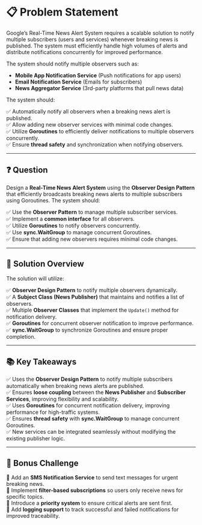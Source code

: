# 📋 Problem Statement

Google’s Real-Time News Alert System requires a scalable solution to notify multiple subscribers (users and services) whenever breaking news is published. The system must efficiently handle high volumes of alerts and distribute notifications concurrently for improved performance.

The system should notify multiple observers such as:

- **Mobile App Notification Service** (Push notifications for app users)  
- **Email Notification Service** (Emails for subscribers)  
- **News Aggregator Service** (3rd-party platforms that pull news data)  

The system should:

✅ Automatically notify all observers when a breaking news alert is published.  
✅ Allow adding new observer services with minimal code changes.  
✅ Utilize **Goroutines** to efficiently deliver notifications to multiple observers concurrently.  
✅ Ensure **thread safety** and synchronization when notifying observers.  

---

## ❓ Question

Design a **Real-Time News Alert System** using the **Observer Design Pattern** that efficiently broadcasts breaking news alerts to multiple subscribers using Goroutines. The system should:

✅ Use the **Observer Pattern** to manage multiple subscriber services.  
✅ Implement a **common interface** for all observers.  
✅ Utilize **Goroutines** to notify observers concurrently.  
✅ Use **sync.WaitGroup** to manage concurrent Goroutines.  
✅ Ensure that adding new observers requires minimal code changes.  

---

## 🧩 Solution Overview

The solution will utilize:

✅ **Observer Design Pattern** to notify multiple observers dynamically.  
✅ A **Subject Class (News Publisher)** that maintains and notifies a list of observers.  
✅ Multiple **Observer Classes** that implement the `Update()` method for notification delivery.  
✅ **Goroutines** for concurrent observer notification to improve performance.  
✅ **sync.WaitGroup** to synchronize Goroutines and ensure proper completion.  

---

## 📚 Key Takeaways

✅ Uses the **Observer Design Pattern** to notify multiple subscribers automatically when breaking news alerts are published.  
✅ Ensures **loose coupling** between the **News Publisher** and **Subscriber Services**, improving flexibility and scalability.  
✅ Uses **Goroutines** for concurrent notification delivery, improving performance for high-traffic systems.  
✅ Ensures **thread safety** with **sync.WaitGroup** to manage concurrent Goroutines.  
✅ New services can be integrated seamlessly without modifying the existing publisher logic.  

---

## 💬 Bonus Challenge

🔹 Add an **SMS Notification Service** to send text messages for urgent breaking news.  
🔹 Implement **filter-based subscriptions** so users only receive news for specific topics.  
🔹 Introduce a **priority system** to ensure critical alerts are sent first.  
🔹 Add **logging support** to track successful and failed notifications for improved traceability.  
